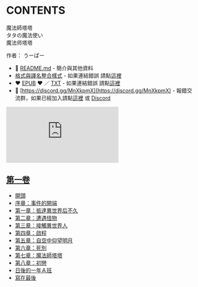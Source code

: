 # CONTENTS

魔法師塔塔  
タタの魔法使い  
魔法师塔塔  

作者： うーぱー  



- :closed_book: [README.md](README.md) - 簡介與其他資料
- [格式與譯名整合樣式](https://github.com/bluelovers/node-novel/blob/master/lib/locales/%E9%AD%94%E6%B3%95%E5%B8%AB%E5%A1%94%E5%A1%94.ts) - 如果連結錯誤 請點[這裡](https://github.com/bluelovers/node-novel/blob/master/lib/locales/)
-  :heart: [EPUB](https://gitlab.com/demonovel/epub-txt/blob/master/dmzj/%E9%AD%94%E6%B3%95%E5%B8%AB%E5%A1%94%E5%A1%94.epub) :heart:  ／ [TXT](https://gitlab.com/demonovel/epub-txt/blob/master/dmzj/out/%E9%AD%94%E6%B3%95%E5%B8%AB%E5%A1%94%E5%A1%94.out.txt) - 如果連結錯誤 請點[這裡](https://gitlab.com/demonovel/epub-txt/blob/master/dmzj/)
- :mega: [https://discord.gg/MnXkpmX](https://discord.gg/MnXkpmX) - 報錯交流群，如果已經加入請點[這裡](https://discordapp.com/channels/467794087769014273/467794088285175809) 或 [Discord](https://discordapp.com/channels/@me)


![導航目錄](https://chart.apis.google.com/chart?cht=qr&chs=150x150&chl=https://gitlab.com/novel-group/txt-source/blob/master/dmzj/魔法師塔塔/導航目錄.md "導航目錄")




## [第一卷](00000_%E7%AC%AC%E4%B8%80%E5%8D%B7)

- [開頭](00000_%E7%AC%AC%E4%B8%80%E5%8D%B7/00020_%E9%96%8B%E9%A0%AD.txt)
- [序章：事件的開端](00000_%E7%AC%AC%E4%B8%80%E5%8D%B7/00030_%E5%BA%8F%E7%AB%A0%EF%BC%9A%E4%BA%8B%E4%BB%B6%E7%9A%84%E9%96%8B%E7%AB%AF.txt)
- [第一章：抵達異世界后不久](00000_%E7%AC%AC%E4%B8%80%E5%8D%B7/00040_%E7%AC%AC%E4%B8%80%E7%AB%A0%EF%BC%9A%E6%8A%B5%E9%81%94%E7%95%B0%E4%B8%96%E7%95%8C%E5%90%8E%E4%B8%8D%E4%B9%85.txt)
- [第二章：遭遇怪物](00000_%E7%AC%AC%E4%B8%80%E5%8D%B7/00050_%E7%AC%AC%E4%BA%8C%E7%AB%A0%EF%BC%9A%E9%81%AD%E9%81%87%E6%80%AA%E7%89%A9.txt)
- [第三章：接觸異世界人](00000_%E7%AC%AC%E4%B8%80%E5%8D%B7/00060_%E7%AC%AC%E4%B8%89%E7%AB%A0%EF%BC%9A%E6%8E%A5%E8%A7%B8%E7%95%B0%E4%B8%96%E7%95%8C%E4%BA%BA.txt)
- [第四章：啟程](00000_%E7%AC%AC%E4%B8%80%E5%8D%B7/00070_%E7%AC%AC%E5%9B%9B%E7%AB%A0%EF%BC%9A%E5%95%9F%E7%A8%8B.txt)
- [第五章：自空中仰望明月](00000_%E7%AC%AC%E4%B8%80%E5%8D%B7/00080_%E7%AC%AC%E4%BA%94%E7%AB%A0%EF%BC%9A%E8%87%AA%E7%A9%BA%E4%B8%AD%E4%BB%B0%E6%9C%9B%E6%98%8E%E6%9C%88.txt)
- [第六章：死別](00000_%E7%AC%AC%E4%B8%80%E5%8D%B7/00090_%E7%AC%AC%E5%85%AD%E7%AB%A0%EF%BC%9A%E6%AD%BB%E5%88%A5.txt)
- [第七章：魔法師塔塔](00000_%E7%AC%AC%E4%B8%80%E5%8D%B7/00100_%E7%AC%AC%E4%B8%83%E7%AB%A0%EF%BC%9A%E9%AD%94%E6%B3%95%E5%B8%AB%E5%A1%94%E5%A1%94.txt)
- [第八章：初戀](00000_%E7%AC%AC%E4%B8%80%E5%8D%B7/00110_%E7%AC%AC%E5%85%AB%E7%AB%A0%EF%BC%9A%E5%88%9D%E6%88%80.txt)
- [日後的一年Ａ班](00000_%E7%AC%AC%E4%B8%80%E5%8D%B7/00120_%E6%97%A5%E5%BE%8C%E7%9A%84%E4%B8%80%E5%B9%B4%EF%BC%A1%E7%8F%AD.txt)
- [寫在最後](00000_%E7%AC%AC%E4%B8%80%E5%8D%B7/00130_%E5%AF%AB%E5%9C%A8%E6%9C%80%E5%BE%8C.txt)

